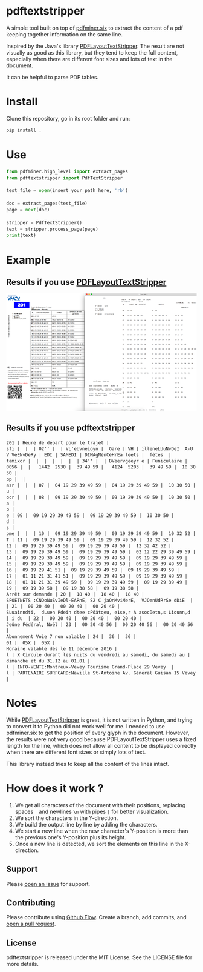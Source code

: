 # pdftextstripper

A simple tool built on top of [pdfminer.six](https://pdfminersix.readthedocs.io) to extract the content of a pdf keeping together information on the same line.

Inspired by the Java's library [PDFLayoutTextStripper](https://github.com/JonathanLink/PDFLayoutTextStripper). The result are not visually as good as this library, but they tend to keep the full content, especially when there are different font sizes and lots of text in the document.

It can be helpful to parse PDF tables.

# Install

Clone this repository, go in its root folder and run:

```bash
pip install .
```

# Use

```python
from pdfminer.high_level import extract_pages
from pdftextstripper import PdfTextStripper

test_file = open(insert_your_path_here, 'rb')

doc = extract_pages(test_file)
page = next(doc)

stripper = PdfTextStripper()
text = stripper.process_page(page)
print(text)
```

# Example

## Results if you use [PDFLayoutTextStripper](https://github.com/JonathanLink/PDFLayoutTextStripper)

![example](sample.png)

## Results if you use pdftextstripper

```
201 | Heure de départ pour le trajet |
sfi |  |  | 02'' |  | VL'eUvneioyn |  Gare | VH | illeneLUuNvDeI  A-U V VeENvDeRy | EDI | SAMEDI | DIMAgNénCéHrEa leets |  fêtes  |
tamixor |  |  |  |  |  |  | 34'' |  | BVeervgeèyr e | Funiculaire | 0056 |  |   1442  2530 |  39 49 59 |   4124  5203 |  39 49 59 |  10 30 50 |
pp |  |
asr |  |  | 07 |  04 19 29 39 49 59 |  04 19 29 39 49 59 |  10 30 50 |
u |
ocr |  |  | 08 |  09 19 29 39 49 59 |  09 19 29 39 49 59 |  10 30 50 |
a |
p |
e | 09 |  09 19 29 39 49 59 |  09 19 29 39 49 59 |  10 30 50 |
d |
s |
pme |  |  | 10 |  09 19 29 39 49 59 |  09 19 29 39 49 59 |  10 32 52 |
T | 11 |  09 19 29 39 49 59 |  09 19 29 39 49 59 |  12 32 52 |
12 |  09 19 29 39 49 59 |  09 19 29 39 49 59 |  12 32 42 52 |
13 |  09 19 29 39 49 59 |  09 19 29 39 49 59 |  02 12 22 29 39 49 59 |
14 |  09 19 29 39 49 59 |  09 19 29 39 49 59 |  09 19 29 39 49 59 |
15 |  09 19 29 39 49 59 |  09 19 29 39 49 59 |  09 19 29 39 49 59 |
16 |  09 19 29 41 51 |  09 19 29 39 49 59 |  09 19 29 39 49 59 |
17 |  01 11 21 31 41 51 |  09 19 29 39 49 59 |  09 19 29 39 49 59 |
18 |  01 11 21 31 39 49 59 |  09 19 29 39 49 59 |  09 19 29 39 49 |
19 |  09 19 39 58 |  09 19 38 58 |  09 19 38 58 |
Arrêt sur demande | 20 |  18 40 |  18 40 |  18 40 |
SFOETNETS :CNOoNuSvIeDl-EARnE, S2 C jaOnMviMerE,  VJOenUdRrSe dDiE  |   | 21 |  00 20 40 |  00 20 40 |  00 20 40 |
SLuainndti,  dLuen Pdein dtee cPôâtqeu, e1se,r A asocûetn,s Liounn,d  | i du  | 22 |  00 20 40 |  00 20 40 |  00 20 40 |
Jeûne Fédéral, Noël | 23 |  00 20 40 56 |  00 20 40 56 |  00 20 40 56 |
Abonnement Voie 7 non valable | 24 |  36 |  36 |
01 |  05X |  05X |
Horaire valable dès le 11 décembre 2016 |
l | X Circule durant les nuits du vendredi au samedi, du samedi au |
dimanche et du 31.12 au 01.01 |
l | INFO-VENTE:Montreux-Vevey Tourisme Grand-Place 29 Vevey  |
l | PARTENAIRE SURFCARD:Naville St-Antoine Av. Général Guisan 15 Vevey  |
```

# Notes

While [PDFLayoutTextStripper](https://github.com/JonathanLink/PDFLayoutTextStripper) is great, it is not written in Python, and trying to convert it to Python did not work well for me. I needed to use pdfminer.six to get the position of every glyph in the document. However, the results were not very good because PDFLayoutTextStripper uses a fixed length for the line, which does not allow all content to be displayed correctly when there are different font sizes or simply lots of text.

This library instead tries to keep all the content of the lines intact.

# How does it work ?

1. We get all characters of the document with their positions, replacing spaces ` ` and newlines `\n` with pipes `|` for better visualization.
2. We sort the characters in the Y-direction.
3. We build the output line by line by adding the characters.
4. We start a new line when the new character's Y-position is more than the previous one's Y-position plus its height.
5. Once a new line is detected, we sort the elements on this line in the X-direction.

## Support

Please [open an issue](https://github.com/thomassimmer/pdftextstripper/issues/new/) for
support.

## Contributing

Please contribute using [Github Flow](https://guides.github.com/introduction/flow/). Create a branch, add commits, and [open a pull request](https://github.com/thomassimmer/pdftextstripper/compare).

## License

pdftextstripper is released under the MIT License. See the LICENSE file for more details.
